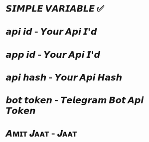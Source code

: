 # 𝙎𝙄𝙈𝙋𝙇𝙀 𝙑𝘼𝙍𝙄𝘼𝘽𝙇𝙀 ✅

# 𝙖𝙥𝙞 𝙞𝙙 - 𝙔𝙤𝙪𝙧 𝘼𝙥𝙞 𝙄'𝙙 
# 𝙖𝙥𝙥 𝙞𝙙 - 𝙔𝙤𝙪𝙧 𝘼𝙥𝙞 𝙄'𝙙 
# 𝙖𝙥𝙞 𝙝𝙖𝙨𝙝 - 𝙔𝙤𝙪𝙧 𝘼𝙥𝙞 𝙃𝙖𝙨𝙝
# 𝙗𝙤𝙩 𝙩𝙤𝙠𝙚𝙣 - 𝙏𝙚𝙡𝙚𝙜𝙧𝙖𝙢 𝘽𝙤𝙩 𝘼𝙥𝙞 𝙏𝙤𝙠𝙚𝙣
# 𝘼ᴍɪᴛ 𝑱ᴀᴀᴛ - 𝑱ᴀᴀᴛ 
